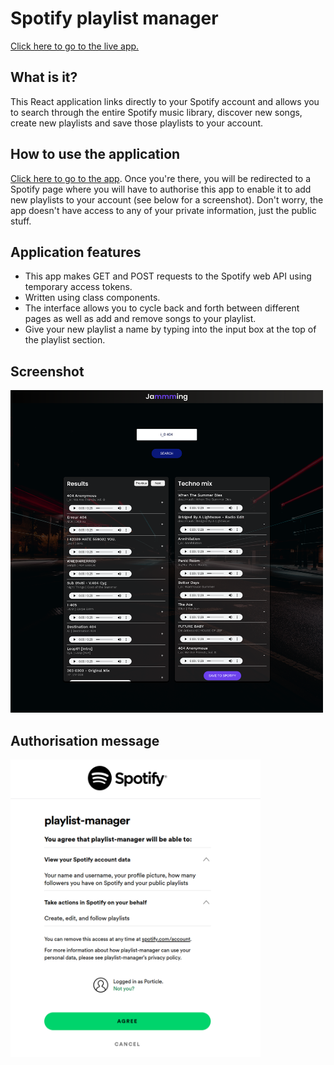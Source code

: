 # Spotify playlist manager 

[Click here to go to the live app.](https://playlist-manager-omega.vercel.app/)

## What is it?
This React application links directly to your Spotify account and allows you to search through the entire Spotify music library, discover new songs, create new playlists and save those playlists to your account.

## How to use the application
[Click here to go to the app](https://playlist-manager-omega.vercel.app/). Once you're there, you will be redirected to a Spotify page where you will have to authorise this app to enable it to add new playlists to your account (see below for a screenshot). Don't worry, the app doesn't have access to any of your private information, just the public stuff.

## Application features
- This app makes GET and POST requests to the Spotify web API using temporary access tokens.
- Written using class components.
- The interface allows you to cycle back and forth between different pages as well as add and remove songs to your playlist.
- Give your new playlist a name by typing into the input box at the top of the playlist section.

## Screenshot

<img src="home.png" width=500>

## Authorisation message

<img src="auth.png" width=400>